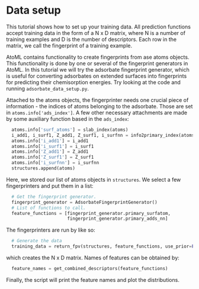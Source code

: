 # Data setup

This tutorial shows how to set up your training data. All prediction functions
accept training data in the form of a N x D matrix, where N is a number of
training examples and D is the number of descriptors. Each row in the matrix,
we call the fingerprint of a training example.

AtoML contains functionality to create fingerprints from ase atoms objects.
This functionality is done by one or several of the fingerprint generators in
AtoML. In this tutorial we will try the adsorbate fingerprint generator, which
is useful for converting adsorbates on extended surfaces into fingerprints for
predicting their chemisorption energies. Try looking at the code and running
`adsorbate_data_setup.py`.

Attached to the atoms objects, the fingerprinter needs one crucial piece of
information - the indices of atoms belonging to the adsorbate. Those are set in
`atoms.info['ads_index']`. A few other necessary attachments are made by some
auxiliary function based in the `ads_index`:

  ```python
    atoms.info['surf_atoms'] = slab_index(atoms)
    i_add1, i_surf1, Z_add1, Z_surf1, i_surfnn = info2primary_index(atoms)
    atoms.info['i_add1'] = i_add1
    atoms.info['i_surf1'] = i_surf1
    atoms.info['Z_add1'] = Z_add1
    atoms.info['Z_surf1'] = Z_surf1
    atoms.info['i_surfnn'] = i_surfnn
    structures.append(atoms)
  ```

Here, we stored our list of atoms objects in `structures`.
We select a few fingerprinters and put them in a list:

  ```python
    # Get the fingerprint generator.
    fingerprint_generator = AdsorbateFingerprintGenerator()
    # List of functions to call.
    feature_functions = [fingerprint_generator.primary_surfatom,
                         fingerprint_generator.primary_adds_nn]
  ```

The fingerprinters are run by like so:

  ```python
    # Generate the data
    training_data = return_fpv(structures, feature_functions, use_prior=False)
  ```

which creates the N x D matrix. Names of features can be obtained by:

  ```python
    feature_names = get_combined_descriptors(feature_functions)
  ```

Finally, the script will print the feature names and plot the distributions.
